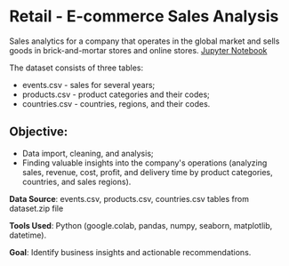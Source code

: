 # Retail - E-commerce Sales Analysis
Sales analytics for a company that operates in the global market and sells goods in brick-and-mortar stores and online stores.
[Jupyter Notebook](https://colab.research.google.com/drive/1Dp-R9rRYDL4OK8c9xylft77jym0mQB-S?usp=sharing)

The dataset consists of three tables:
- events.csv - sales for several years;
- products.csv - product categories and their codes;
- countries.csv - countries, regions, and their codes.

## **Objective**:
  - Data import, cleaning, and analysis;
  - Finding valuable insights into the company's operations (analyzing sales, revenue, cost, profit, and delivery time by product categories, countries, and sales regions).

**Data Source**: events.csv, products.csv, countries.csv tables from dataset.zip file

**Tools Used**: Python (google.colab, pandas, numpy, seaborn, matplotlib, datetime).

**Goal**: Identify business insights and actionable recommendations.
